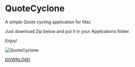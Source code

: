 # QuoteCyclone
A simple Quote cycling application for Mac

Just download Zip below and put it in your Applications folder.

Enjoy!

![QuoteCyclone](https://i.imgur.com/bCHTBDY.png)

[DOWNLOAD](https://github.com/Rep0se/QuoteCyclone/raw/master/QuoteCyclone/QuoteCyclone.zip)
